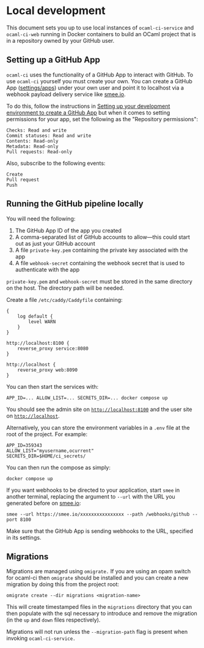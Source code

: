 # Local development

This document sets you up to use local instances of `ocaml-ci-service` and `ocaml-ci-web` running in Docker containers to build an OCaml project that is in a repository owned by your GitHub user.

## Setting up a GitHub App

`ocaml-ci` uses the functionality of a GitHub App to interact with GitHub. To use `ocaml-ci` yourself you must create your own. You can create a GitHub App ([settings/apps](https://github.com/settings/apps)) under your own user and point it to localhost via a webhook payload delivery service like [smee.io](https://smee.io).

To do this, follow the instructions in [Setting up your development environment to create a GitHub App](https://docs.github.com/en/developers/apps/getting-started-with-apps/setting-up-your-development-environment-to-create-a-github-app) but when it comes to setting permissions for your app, set the following as the "Repository permissions":

```
Checks: Read and write
Commit statuses: Read and write
Contents: Read-only
Metadata: Read-only
Pull requests: Read-only
```

Also, subscribe to the following events:

```
Create
Pull request
Push
```

## Running the GitHub pipeline locally

You will need the following:

1. The GitHub App ID of the app you created
2. A comma-separated list of GitHub accounts to allow—this could start out as just your GitHub account
3. A file `private-key.pem` containing the private key associated with the app
4. A file `webhook-secret` containing the webhook secret that is used to authenticate with the app

`private-key.pem` and `webhook-secret` must be stored in the same directory on the host. The directory path will be needed.

Create a file `/etc/caddy/Caddyfile` containing:
```
{
	log default {
		level WARN
	}
}

http://localhost:8100 {
	reverse_proxy service:8080
}

http://localhost {
	reverse_proxy web:8090
}
```

You can then start the services with:
```
APP_ID=... ALLOW_LIST=... SECRETS_DIR=... docker compose up
```

You should see the admin site on [`http://localhost:8100`](http://localhost:8100) and the user site on [`http://localhost`](http://localhost).

Alternatively, you can store the environment variables in a `.env` file at the root of the project. For example:
```
APP_ID=359343
ALLOW_LIST="myusername,ocurrent"
SECRETS_DIR=$HOME/ci_secrets/
```

You can then run the compose as simply:
```
docker compose up
```

If you want webhooks to be directed to your application, start `smee` in another terminal, replacing the argument to `--url` with the URL you generated before on [smee.io](https://smee.io):
```
smee --url https://smee.io/xxxxxxxxxxxxxxxx --path /webhooks/github --port 8100
```

Make sure that the GitHub App is sending webhooks to the URL, specified in its settings.

## Migrations

Migrations are managed using `omigrate.` If you are using an opam switch for ocaml-ci then `omigrate` should be installed and you can create a new migration by doing this from the project root:

```
omigrate create --dir migrations <migration-name>
```

This will create timestamped files in the `migrations` directory that you can then populate with the sql necessary to introduce and remove the migration (in the `up` and `down` files respectively).

Migrations will not run unless the `--migration-path` flag is present when invoking `ocaml-ci-service.`
